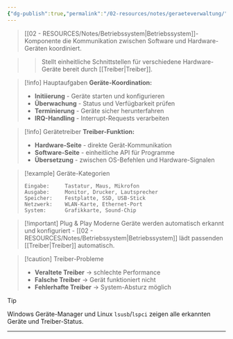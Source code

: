 ```yaml
---
{"dg-publish":true,"permalink":"/02-resources/notes/geraeteverwaltung/","tags":["software/betriebssystem","hardware/treiber"],"noteIcon":"","updated":"2025-09-16T23:41:26.753+02:00"}
---
```



> [[02 - RESOURCES/Notes/Betriebssystem\|Betriebssystem]]-Komponente die Kommunikation zwischen Software und Hardware-Geräten koordiniert.

>> Stellt einheitliche Schnittstellen für verschiedene Hardware-Geräte bereit durch [[Treiber\|Treiber]].

>[!info] Hauptaufgaben
>**Geräte-Koordination:**
>- **Initiierung** - Geräte starten und konfigurieren
>- **Überwachung** - Status und Verfügbarkeit prüfen
>- **Terminierung** - Geräte sicher herunterfahren
>- **IRQ-Handling** - Interrupt-Requests verarbeiten

>[!info] Gerätetreiber
>**Treiber-Funktion:**
>- **Hardware-Seite** - direkte Gerät-Kommunikation
>- **Software-Seite** - einheitliche API für Programme
>- **Übersetzung** - zwischen OS-Befehlen und Hardware-Signalen

>[!example] Geräte-Kategorien
>```
>Eingabe:     Tastatur, Maus, Mikrofon
>Ausgabe:     Monitor, Drucker, Lautsprecher  
>Speicher:    Festplatte, SSD, USB-Stick
>Netzwerk:    WLAN-Karte, Ethernet-Port
>System:      Grafikkarte, Sound-Chip
>```

>[!important] Plug & Play
>Moderne Geräte werden automatisch erkannt und konfiguriert - [[02 - RESOURCES/Notes/Betriebssystem\|Betriebssystem]] lädt passenden [[Treiber\|Treiber]] automatisch.

>[!caution] Treiber-Probleme
>- **Veraltete Treiber** → schlechte Performance
>- **Falsche Treiber** → Gerät funktioniert nicht
>- **Fehlerhafte Treiber** → System-Absturz möglich

>[!tip] 
>Windows Geräte-Manager und Linux `lsusb`/`lspci` zeigen alle erkannten Geräte und Treiber-Status.

---